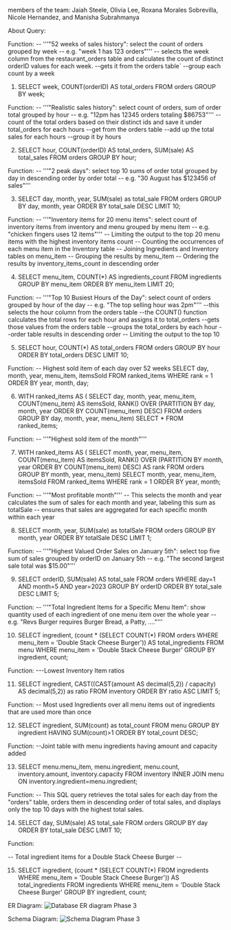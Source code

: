 members of the team: Jaiah Steele, Olivia Lee, Roxana Morales Sobrevilla, Nicole Hernandez, and Manisha Subrahmanya

About Query: 

Function:
-- '''"52 weeks of sales history": select the count of orders grouped by week -- e.g. "week 1 has 123 orders"''' -- selects the week column from the restaurant_orders table and calculates the count of distinct orderID values for each week. --gets it from the orders table` --group each count by a week 

1. SELECT week, COUNT(orderID) AS total_orders FROM orders GROUP BY week;

Function:
-- '''"Realistic sales history": select count of orders, sum of order total grouped by hour -- e.g. "12pm has 12345 orders totaling $86753"''' --count of the total orders based on their distinct ids and save it under total_orders for each hours --get from the orders table --add up the total sales for each hours --group it by hours 

2. SELECT hour, COUNT(orderID) AS total_orders, SUM(sale) AS total_sales FROM orders GROUP BY hour;

Function:
-- '''"2 peak days": select top 10 sums of order total grouped by day in descending order by order total -- e.g. "30 August has $123456 of sales"'''

3. SELECT day, month, year, SUM(sale) as total_sale FROM orders GROUP BY day, month, year ORDER BY total_sale DESC LIMIT 10;

Function:
-- '''"Inventory items for 20 menu items": select count of inventory items from inventory and menu grouped by menu item -- e.g. "chicken fingers uses 12 items"''' -- Limiting the output to the top 20 menu items with the highest inventory items count -- Counting the occurrences of each menu item in the Inventory table -- Joining Ingredients and Inventory tables on menu_item -- Grouping the results by menu_item -- Ordering the results by inventory_items_count in descending order

4. SELECT menu_item, COUNT(*) AS ingredients_count FROM ingredients GROUP BY menu_item ORDER BY menu_item LIMIT 20;

Function:
-- '''"Top 10 Busiest Hours of the Day": select count of orders grouped by hour of the day -- e.g. "The top selling hour was 2pm"'''
--this selects the hour column from the orders table --the COUNT() function calculates the total rows for each hour and assigns it to total_orders --gets those values from the orders table --groups the total_orders by each hour --order table results in descending order -- Limiting the output to the top 10

5. SELECT hour, COUNT(*) AS total_orders FROM orders GROUP BY hour ORDER BY total_orders DESC LIMIT 10;

Function:
 -- Highest sold item of each day over 52 weeks SELECT day, month, year, menu_item, itemsSold FROM ranked_items WHERE rank = 1 ORDER BY year, month, day;
 
6. WITH ranked_items AS ( SELECT day, month, year, menu_item, COUNT(menu_item) AS itemsSold, RANK() OVER (PARTITION BY day, month, year ORDER BY COUNT(menu_item) DESC) FROM orders GROUP BY day, month, year, menu_item) SELECT * FROM ranked_items;

Function:
-- '''"Highest sold item of the month"'''

7. WITH ranked_items AS ( SELECT month, year, menu_item, COUNT(menu_item) AS itemsSold, RANK() OVER (PARTITION BY month, year ORDER BY COUNT(menu_item) DESC) AS rank FROM orders GROUP BY month, year, menu_item) SELECT month, year, menu_item, itemsSold FROM ranked_items WHERE rank = 1 ORDER BY year, month;

Function:
-- '''"Most profitable month"''' -- This selects the month and year calculates the sum of sales for each month and year, labeling this sum as totalSale -- ensures that sales are aggregated for each specific month within each year

8. SELECT month, year, SUM(sale) as totalSale FROM orders GROUP BY month, year ORDER BY totalSale DESC LIMIT 1;

Function:
-- '''"Highest Valued Order Sales on January 5th": select top five sum of sales grouped by orderID on January 5th -- e.g. "The second largest sale total was $15.00"'''

9. SELECT orderID, SUM(sale) AS total_sale FROM orders WHERE day=1 AND month=5 AND year=2023 GROUP BY orderID ORDER BY total_sale DESC LIMIT 5;

Function:
-- '''"Total Ingredient Items for a Specific Menu Item": show quantity used of each ingredient of one menu item over the whole year -- e.g. "Revs Burger requires Burger Bread, a Patty, ...."'''

10. SELECT ingredient, (count * (SELECT COUNT(*) FROM orders WHERE menu_item = 'Double Stack Cheese Burger')) AS total_ingredients FROM menu WHERE menu_item = 'Double Stack Cheese Burger' GROUP BY ingredient, count;

Function:
---Lowest Inventory Item ratios

11. SELECT ingredient, CAST((CAST(amount AS decimal(5,2)) / capacity) AS decimal(5,2)) as ratio FROM inventory ORDER BY ratio ASC LIMIT 5;

Function:
-- Most used Ingredients over all menu items out of ingredients that are used more than once

12. SELECT ingredient, SUM(count) as total_count FROM menu GROUP BY ingredient HAVING SUM(count)>1 ORDER BY total_count DESC;

Function:
--Joint table with menu ingredients having amount and capacity added

13. SELECT menu.menu_item, menu.ingredient, menu.count, inventory.amount, inventory.capacity FROM inventory INNER JOIN menu ON inventory.ingredient=menu.ingredient;

Function:
-- This SQL query retrieves the total sales for each day from the "orders" table, orders them in descending order of total sales, and displays only the top 10 days with the highest total sales.

14. SELECT day, SUM(sale) AS total_sale FROM orders GROUP BY day ORDER BY total_sale DESC LIMIT 10;

Function:

-- Total ingredient items for a Double Stack Cheese Burger --

15. SELECT ingredient, (count * (SELECT COUNT(*) FROM ingredients WHERE menu_item = 'Double Stack Cheese Burger')) AS total_ingredients FROM ingredients WHERE menu_item = 'Double Stack Cheese Burger' GROUP BY ingredient, count;

ER Diagram:
![Database ER diagram Phase 3](https://github.com/RoxMS/team04/assets/87718175/887a51fb-365a-4791-9cc8-f4a425ad6d0e)

Schema Diagram:
![Schema Diagram Phase 3](https://github.com/RoxMS/team04/assets/87718175/52f92ea5-7392-4b69-81da-6fc73112f034)

